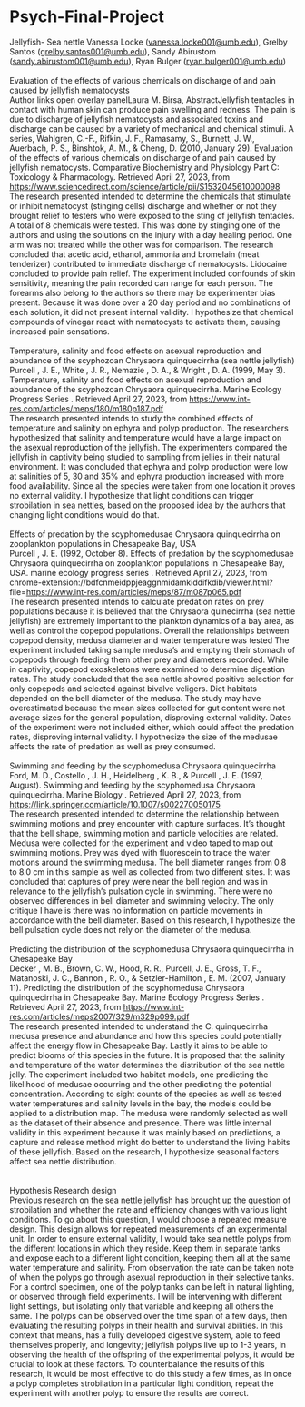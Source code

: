 # Psych-Final-Project
Jellyfish- Sea nettle 
Vanessa Locke (vanessa.locke001@umb.edu), Grelby Santos (grelby.santos001@umb.edu), Sandy Abirustom (sandy.abirustom001@umb.edu), Ryan Bulger (ryan.bulger001@umb.edu)
<br />
<br />
Evaluation of the effects of various chemicals on discharge of and pain caused by jellyfish nematocysts
<br />
Author links open overlay panelLaura M. Birsa, AbstractJellyfish tentacles in contact with human skin can produce pain swelling and redness. The pain is due to discharge of jellyfish nematocysts and associated toxins and discharge can be caused by a variety of mechanical and chemical stimuli. A series, Wahlgren, C.-F., Rifkin, J. F., Ramasamy, S., Burnett, J. W., Auerbach, P. S., Binshtok, A. M., & Cheng, D. (2010, January 29). Evaluation of the effects of various chemicals on discharge of and pain caused by jellyfish nematocysts. Comparative Biochemistry and Physiology Part C: Toxicology & Pharmacology. Retrieved April 27, 2023, from https://www.sciencedirect.com/science/article/pii/S1532045610000098 
<br />
The research presented intended to determine the chemicals that stimulate or inhibit nematocyst (stinging cells) discharge and whether or not they brought relief to testers who were exposed to the sting of jellyfish tentacles. A total of 8 chemicals were tested. This was done by stinging one of the authors and using the solutions on the injury with a day healing period. One arm was not treated while the other was for comparison. The research concluded that acetic acid, ethanol, ammonia and bromelain (meat tenderizer) contributed to immediate discharge of nematocysts. Lidocaine concluded to provide pain relief. The experiment included confounds of skin sensitivity, meaning the pain recorded can range for each person. The forearms also belong to the authors so there may be experimenter bias present. Because it was done over a 20 day period and no combinations of each solution, it did not present internal validity. I hypothesize that chemical compounds of vinegar react with nematocysts to activate them, causing increased pain sensations. 
<br />
<br />
Temperature, salinity and food effects on asexual reproduction and abundance of the scyphozoan Chrysaora quinquecirrha (sea nettle jellyfish)
<br />
Purcell , J. E., White , J. R., Nemazie , D. A., & Wright , D. A. (1999, May 3). Temperature, salinity and food effects on asexual reproduction and abundance of the scyphozoan Chrysaora quinquecirrha. Marine Ecology Progress Series . Retrieved April 27, 2023, from https://www.int-res.com/articles/meps/180/m180p187.pdf 
<br />
The research presented intends to study the combined effects of temperature and salinity on ephyra and polyp production. The researchers hypothesized that salinity and temperature would have a large impact on the asexual reproduction of the jellyfish. The experimenters compared the jellyfish in captivity being studied to sampling from jellies in their natural environment. It was concluded that ephyra and polyp production were low at salinities of 5, 30 and 35% and ephyra production increased with more food availability. Since all the species were taken from one location it proves no external validity. I hypothesize that light conditions can trigger strobilation in sea nettles, based on the proposed idea by the authors that changing light conditions would do that. 
<br />
<br />
Effects of predation by the scyphomedusae Chrysaora quinquecirrha on zooplankton populations in Chesapeake Bay, USA
<br />
Purcell , J. E. (1992, October 8). Effects of predation by the scyphomedusae Chrysaora quinquecirrha on zooplankton populations in Chesapeake Bay, USA. marine ecology progress series . Retrieved April 27, 2023, from chrome-extension://bdfcnmeidppjeaggnmidamkiddifkdib/viewer.html?file=https://www.int-res.com/articles/meps/87/m087p065.pdf 
<br />
The research presented intends to calculate predation rates on prey populations because it is believed that the Chrysaora quinecirrha (sea nettle jellyfish) are extremely important to the plankton dynamics of a bay area, as well as control the copepod populations. Overall the relationships between copepod density, medusa diameter and water temperature was tested The experiment included taking sample medusa’s and emptying their stomach of copepods through feeding them other prey and diameters recorded. While in captivity, copepod exoskeletons were examined to determine digestion rates. The study concluded that the sea nettle showed positive selection for only copepods and selected against bivalve veligers. Diet habitats depended on the bell diameter of the medusa. The study may have overestimated because the mean sizes collected for gut content were not average sizes for the general population, disproving external validity. Dates of the experiment were not included either, which could affect the predation rates, disproving internal validity. I hypothesize the size of the medusae affects the rate of predation as well as prey consumed. 
<br />
<br />
Swimming and feeding by the scyphomedusa Chrysaora quinquecirrha
<br />
Ford, M. D., Costello , J. H., Heidelberg , K. B., & Purcell , J. E. (1997, August). Swimming and feeding by the scyphomedusa Chrysaora quinquecirrha. Marine Biology . Retrieved April 27, 2023, from https://link.springer.com/article/10.1007/s002270050175 
<br />
The research presented intended to determine the relationship between swimming motions and prey encounter with capture surfaces. It’s thought that the bell shape, swimming motion and particle velocities are related. Medusa were collected for the experiment and video taped to map out swimming motions. Prey was dyed with fluorescein to trace the water motions around the swimming medusa. The bell diameter ranges from 0.8 to 8.0 cm in this sample as well as collected from two different sites. It was concluded that captures of prey were near the bell region and was in relevance to the jellyfish’s pulsation cycle in swimming. There were no observed differences in bell diameter and swimming velocity. The only critique I have is there was no information on particle movements in accordance with the bell diameter. Based on this research, I hypothesize the bell pulsation cycle does not rely on the diameter of the medusa.
<br />
<br />
Predicting the distribution of the scyphomedusa Chrysaora quinquecirrha in Chesapeake Bay
<br />
Decker , M. B., Brown, C. W., Hood, R. R., Purcell, J. E., Gross, T. F., Matanoski, J. C., Bannon , R. O., & Setzler-Hamilton , E. M. (2007, January 11). Predicting the distribution of the scyphomedusa Chrysaora quinquecirrha in Chesapeake Bay. Marine Ecology Progress Series . Retrieved April 27, 2023, from https://www.int-res.com/articles/meps2007/329/m329p099.pdf 
<br />
The research presented intended to understand the C. quinquecirrha medusa presence and abundance and how this species could potentially affect the energy flow in Chesapeake Bay. Lastly it aims to be able to predict blooms of this species in the future. It is proposed that the salinity and temperature of the water determines the distribution of the sea nettle jelly. The experiment included two habitat models, one predicting the likelihood of medusae occurring and the other predicting the potential concentration. According to sight counts of the species as well as tested water temperatures and salinity levels in the bay,  the models could be applied to a distribution map. The medusa were randomly selected as well as the dataset of their absence and presence. There was little internal validity in this experiment because it was mainly based on predictions, a capture and release method might do better to understand the living habits of these jellyfish. Based on the research, I hypothesize seasonal factors affect sea nettle distribution.  
<br />
<br />
Hypothesis Research design 
<br />
Previous research on the sea nettle jellyfish has brought up the question of strobilation and whether the rate and efficiency changes with various light conditions. To go about this question, I would choose a repeated measure design. This design allows for repeated measurements of an experimental unit. In order to ensure external validity, I would take sea nettle polyps from the different locations in which they reside. Keep them in separate tanks and expose each to a different light condition, keeping them all at the same water temperature and salinity. From observation the rate can be taken note of when the polyps go through asexual reproduction in their selective tanks. For a control specimen, one of the polyp tanks can be left in natural lighting, or observed through field experiments. I will be intervening with different light settings, but isolating only that variable and keeping all others the same. The polyps can be observed over the time span of a few days, then evaluating the resulting polyps in their health and survival abilities. In this context that means, has a fully developed digestive system, able to feed themselves properly, and longevity; jellyfish polyps live up to 1-3 years, in observing the health of the offspring of the experimental polyps, it would be crucial to look at these factors. To counterbalance the results of this research, it would be most effective to do this study a few times, as in once a polyp completes strobilation in a particular light condition, repeat the experiment with another polyp to ensure the results are correct. 
